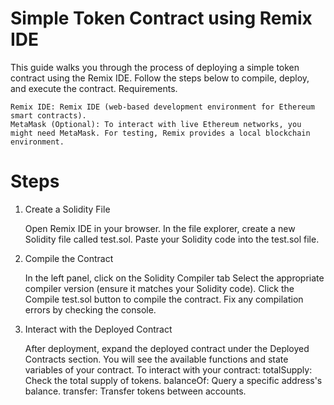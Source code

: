# Simple Token Contract using Remix IDE

This guide walks you through the process of deploying a simple token contract using the Remix IDE. Follow the steps below to compile, deploy, and execute the contract.
Requirements. 

    Remix IDE: Remix IDE (web-based development environment for Ethereum smart contracts).
    MetaMask (Optional): To interact with live Ethereum networks, you might need MetaMask. For testing, Remix provides a local blockchain environment.

# Steps
1. Create a Solidity File

    Open Remix IDE in your browser.
    In the file explorer, create a new Solidity file called test.sol.
    Paste your Solidity code into the test.sol file.

2. Compile the Contract

    In the left panel, click on the Solidity Compiler tab
    Select the appropriate compiler version (ensure it matches your Solidity code).
    Click the Compile test.sol button to compile the contract.
        Fix any compilation errors by checking the console.
   
3. Interact with the Deployed Contract

    After deployment, expand the deployed contract under the Deployed Contracts section.
    You will see the available functions and state variables of your contract.
    To interact with your contract:
        totalSupply: Check the total supply of tokens.
        balanceOf: Query a specific address's balance.
        transfer: Transfer tokens between accounts.
